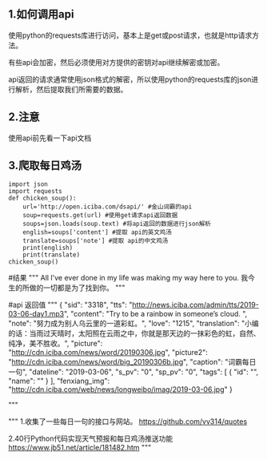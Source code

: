 ## 1.如何调用api

使用python的requests库进行访问，基本上是get或post请求，也就是http请求方法。

有些api会加密，然后必须使用对方提供的密钥对api继续解密或加密。

api返回的请求通常使用json格式的解密，所以使用python的requests库的json进行解析，然后提取我们所需要的数据。


## 2.注意

使用api前先看一下api文档




## 3.爬取每日鸡汤

```
import json
import requests
def chicken_soup():
    url='http://open.iciba.com/dsapi/' #金山词霸的api
    soup=requests.get(url) #使用get请求api返回数据
    soups=json.loads(soup.text) #将api返回的数据进行json解析
    english=soups['content'] #提取 api的英文鸡汤
    translate=soups['note'] #提取 api的中文鸡汤
    print(english)
    print(translate)
chicken_soup()

```



#结果
"""
All l've ever done in my life was making my way here to you.
我今生的所做的一切都是为了找到你。
"""







#api 返回值
"""
{
    "sid": "3318",
    "tts": "http://news.iciba.com/admin/tts/2019-03-06-day1.mp3",
    "content": "Try to be a rainbow in someone’s cloud. ",
    "note": "努力成为别人乌云里的一道彩虹。",
    "love": "1215",
    "translation": "小编的话：当雨过天晴时，太阳照在云雨之中，你就是那天边的一抹彩色的虹，自然、纯净，美不胜收。",
    "picture": "http://cdn.iciba.com/news/word/20190306.jpg",
    "picture2": "http://cdn.iciba.com/news/word/big_20190306b.jpg",
    "caption": "词霸每日一句",
    "dateline": "2019-03-06",
    "s_pv": "0",
    "sp_pv": "0",
    "tags": [
        {
            "id": "",
            "name": ""
        }
    ],
    "fenxiang_img": "http://cdn.iciba.com/web/news/longweibo/imag/2019-03-06.jpg"
}

"""    

"""
1.收集了一些每日一句的接口与网站。
https://github.com/vv314/quotes

2.40行Python代码实现天气预报和每日鸡汤推送功能
https://www.jb51.net/article/181482.htm
"""